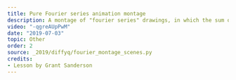 ```yaml
---
title: Pure Fourier series animation montage
description: A montage of "fourier series" drawings, in which the sum of many rotated vectors traces an image
video: "-qgreAUpPwM"
date: "2019-07-03"
topic: Other
order: 2
source: _2019/diffyq/fourier_montage_scenes.py
credits:
- Lesson by Grant Sanderson
---
```

